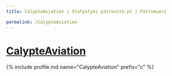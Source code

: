 ```yaml
---
title: CalypteAviation | Statystyki patronite.pl | Patromierz

permalink: /CalypteAviation
---
```


# [CalypteAviation](https://patronite.pl/CalypteAviation)

{% include profile.md name="CalypteAviation" prefix="c" %}
